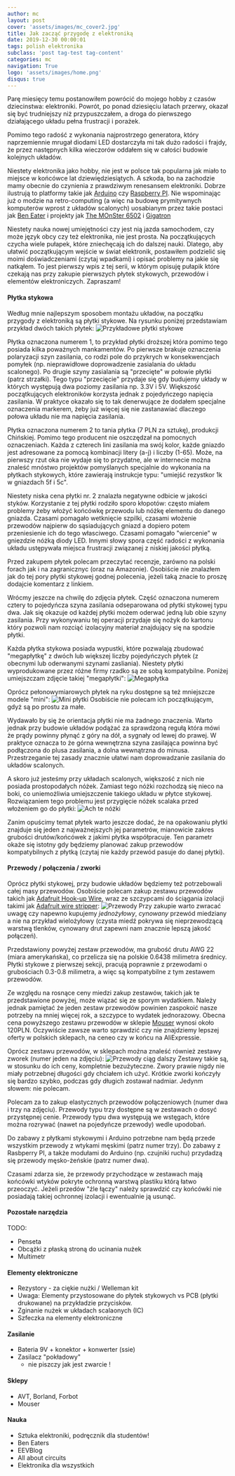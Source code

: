 ```yaml
---
author: mc
layout: post
cover: 'assets/images/mc_cover2.jpg'
title: Jak zacząć przygodę z elektroniką
date: 2019-12-30 00:00:01
tags: polish elektronika
subclass: 'post tag-test tag-content'
categories: mc
navigation: True
logo: 'assets/images/home.png'
disqus: true
---
```


Parę miesięcy temu postanowiłem powrócić do mojego
hobby z czasów dziecinstwa: elektroniki.
Powrót, po ponad dziesięciu latach przerwy, okazał
się być trudniejszy niż przypuszczałem,
a droga do pierwszego działającego układu 
pełna frustracji i porażek.

Pomimo tego radość z wykonania najprostrzego generatora,
który naprzemiennie mrugał diodami LED dostarczyła
mi tak dużo radości i frajdy, że przez następnych
kilka wieczorów oddałem się w całości budowie kolejnych układów.

Niestety elektronika jako hobby, nie jest
w polsce tak popularna jak 
miało to miejsce w końcówce lat dziewiędziesiątych.
A szkoda, bo na zachodzie mamy obecnie do czynienia
z prawdziwym renesansem elektroniki.
Dobrze ilustrują to platformy takie jak
[Arduino](https://www.arduino.cc/) czy
[Raspberry PI](https://www.raspberrypi.org/).
Nie wspominając już o modzie na retro-computing
(a więc na budowę prymitywnych komputerów wprost
z układów scalonych) uosabianym przez takie postaci
jak [Ben Eater](https://www.youtube.com/channel/UCS0N5baNlQWJCUrhCEo8WlA)
i projekty jak [The MOnSter 6502](https://monster6502.com/) i
[Gigatron](https://gigatron.io/)

Niestety nauka nowej umiejętności czy jest nią jazda samochodem,
czy może język obcy czy też elektronika, nie jest prosta.
Na początkujących czycha wiele pułapek, które zniechęcają ich 
do dalszej nauki. Dlatego, aby ułatwić początkującym wejście w
świat elektronik, postawiłem podzielić się moimi doświadczeniami
(czytaj wpadkami)
i opisać problemy na jakie się natkąłem.
To jest pierwszy wpis z tej serii, w którym opisuję
pułapik które czekają nas przy zakupie pierwszych płytek
stykowych, przewodów i elementów elektroniczych. Zapraszam!

#### Płytka stykowa

Według mnie najlepszym sposobem montażu układów, na początku
przygody z elektroniką są płytki stykowe.
Na rysunku poniżej przedstawiam przykład dwóch takich płytek:
![Przykładowe płytki stykowe](assets/images/2019-12-30/plytki-stykowe-1.jpg)

Płytka oznaczona numerem 1, to przykład płytki droższej
która pomimo tego posiada kilka poważnych mankamentów.
Po pierwsze brakuje oznaczenia polaryzacji szyn zasilania,
co rodzi pole do przykrych w konsekwencjach pomyłek
(np. nieprawidłowe doprowadzenie zasialania do układu scalonego).
Po drugie szyny zasialania są "przecięte" w połowie płytki
(patrz strzałki). Tego typu "przecięcie" przydaje 
się gdy budujemy układy w których występują dwa poziomy
zasilania np. 3.3V i 5V. Większość początkujących
elektroników korzysta jednak z pojedyńczego napięcia zasilania.
W praktyce okazało się to tak denerwujące że dodałem specjalne
oznaczenia markerem, żeby już więcej się nie zastanawiać dlaczego
połowa układu nie ma napięcia zasilania.

Płytka oznaczona numerem 2 to tania płytka (7 PLN za sztukę),
produkcji Chińskiej. Pomimo tego producent
nie oszczędzał na pomocnych oznaczeniach. 
Każda z czterech lini zasilania
ma swój kolor, każde gniazdo jest adresowane 
za pomocą kombinacji litery (a-j) i liczby (1-65).
Może, na pierwszy rzut oka nie wydaje się to
przydatne, ale w internecie można znaleść mnóstwo
projektów pomyślanych specjalnie do wykonania
na płytkach stykowych, które zawierają instrukcje
typu: "umiejść rezystkor 1k w gniazdach 5f i 5c".

Niestety niska cena płytki nr. 2 znalazła negatywne
odbicie w jakości styków. Korzystanie z tej płytki
rodziło sporo kłopotów: często miałem problemy żeby
włożyć końcówkę przewodu lub nóżkę elementu do danego
gniazda. Czasami pomagało wetknięcie szpilki, czasami
włożenie przewodów najpierw do sąsiadujących gniazd
a dopiero potem przeniesienie ich do tego własciwego.
Czasami pomagało "wiercenie" w gniezdzie nóżką diody LED.
Innymi słowy spora część radości z wykonania układu ustępywała
miejsca frustracji związanej z niskiej jakości płytką.

Przed zakupem płytek polecam przeczytać
recenzje, zarówno na polski forach jak i na zagranicznyc (oraz
na Amazonie). Osobiście nie znalazłem jak do tej pory
płytki stykowej godnej polecenia, jeżeli taką znacie to
proszę dodajcie komentarz z linkiem.

Wrócmy jeszcze na chwilę do zdjęcia płytek. 
Część oznaczona numerem cztery to pojedyńcza szyna zasilania
odseparowana od płytki stykowej typu dwa. 
Jak się okazuje od każdej płytki możem oderwać jedną lub
obie szyny zasilania. Przy wykonywaniu tej operacji
przydaje się nożyk do kartonu który pozwoli nam
rozciąć izolacyjny materiał znajdujący się na spodzie płytki.

Każda płytka stykowa posiada wypustki, które pozwalają
zbudować "megapłytkę" z dwóch lub większej liczby 
pojedyńczych płytek (z obecnymi lub oderwanymi szynami zasliania).
Niestety płytki wyprodukowane przez różne firmy rzadko
są ze sobą kompatybilne. 
Poniżej umiejszczam zdjęcie takiej "megapłytki":
![Megapłytka](assets/images/2019-12-30/megaplytka.jpg)

Oprócz pełonowymiarowych płytek na ryku dostępne są też
mniejszcze modele "mini":
![Mini płytki](assets/images/2019-12-30/mini.jpg)
Osobiście nie polecam ich początkującym, gdyż są
po prostu za małe.

Wydawało by się że orientacja płytki nie ma żadnego znaczenia.
Warto jednak przy budowie układów podążać za sprawdzoną regułą
która mówi że prądy powinny płynąć z góry na dół, a sygnały
od lewej do prawej. W praktyce oznacza to że górna wewnętrzna
szyna zasilająca powinna być podłączona do plusa zasilania,
a dolna wewnątrzna do minusa. Przestrzeganie tej
zasady znacznie ułatwi nam doprowadzanie zasilania do układów scalonych.

A skoro już jesteśmy przy układach scalonych, większość
z nich nie posiada prostopodałych nóżek. Zamiast tego
nóżki rozchodzą się nieco na boki, co uniemożliwia umiejszczenie
takiego układu w płytce stykowej. Rozwiązaniem tego
problemu jest przygięcie nóżek scalaka przed włożeniem go
do płytki:
![Ach te nóżki](assets/images/2019-12-30/nogi.jpg)

Zanim opuścimy temat płytek warto jeszcze dodać, że
na opakowaniu płytki znajduje się jeden z najważnejszych
jej parametrów, mianowicie zakres grubości drutów/końcówek
z jakimi płytka współpracuje. Ten parametr okaże się istotny
gdy będziemy planować zakup przewodów kompatybilnych
z płytką (czytaj nie każdy przewód pasuje do danej płytki).

#### Przewody / połączenia / zworki

Oprócz płytki stykowej, przy budowie układów będziemy
też potrzebowali całej masy przewodów.
Osobiście polecam zakup zestawu przewodów
takich jak [Adafruit Hook-up Wire](https://www.adafruit.com/product/3174),
wraz ze szczypcami do ściągania izolacji takimi
jak [Adafruit wire stripper](https://www.adafruit.com/product/147):
![Przewody](assets/images/2019-12-30/druty.jpg)
Przy zakupie warto zwracać uwagę czy napewno kupujemy
_jednożyłowy_, _cynowany_ przewód miedziany a nie na przykład
wielożyłowy (czysta miedź pokrywa się
nieprzewodzącą warstwą tlenków, cynowany drut zapewni
nam znacznie lepszą jakość połączeń).

Przedstawiony powyżej zestaw przewodów, ma grubość
drutu AWG 22 (miara amerykańska), co przelicza się
na polskie 0.6438 milimetra średnicy.
Płytki stykowe z pierwszej sekcji, pracują poprawnie z przewodami
o grubościach 0.3-0.8 milimetra, a więc są kompatybilne z tym
zestawem przewodów.

Ze względu na rosnące ceny miedzi zakup zestawów, takich
jak te przedstawione powyżej, może wiązać się ze sporym wydatkiem.
Należy jednak pamiętać że
jeden zestaw przewodów powinien zaspokoić nasze potrzeby na mniej więcej rok,
a szczypce to wydatek jednorazowy.
Obecna cena powyższego zestawu przewodów w sklepie [Mouser](https://pl.mouser.com/)
wynosi około 120PLN. Oczywiście zawsze warto sprawdzić czy
nie znajdziemy lepszej oferty w polskich sklepach, na ceneo czy
w końcu na AliExpressie.

Oprócz zestawu przewodów, w sklepach można znaleść również zestawy zworek
(numer jeden na zdjęciu):
![Przewody ciąg dalszy](assets/images/2019-12-30/zwory.jpg)
Zestawy takie są, w stosunku do ich ceny, kompletnie bezużyteczne.
Zwory prawie nigdy nie miały potrzebnej długości gdy chciałem
ich użyć. Krótkie zworki kończyły się bardzo szybko, podczas
gdy długich zostawał nadmiar. Jedynm słowem: nie polecam.

Polecam za to zakup elastycznych przewodów połączeniowych
(numer dwa i trzy na zdjęciu).
Przewody typu trzy dostępne są w zestawach o dosyć przystępnej
cenie. Przewody typu dwa występują we wstęgach, które można
rozrywać (nawet na pojedyńcze przewody) wedle upodobań.

Do zabawy z płytkami stykowymi i Arduino potrzebne nam będą przede
wszystkim przewody z wtykami męskimi (patrz numer trzy).
Do zabawy z Rasbperry PI,
a także modułami do Arduino (np. czujniki ruchu) przydadzą się
przewody męsko-żeńskie (patrz numer dwa).

Czasami zdarza sie, że przewody przychodzące w zestawach mają
końcówki wtyków pokryte ochronną warstwą plastiku którą łatwo
przeoczyć. Jeżeli przedów "źle łączy" należy sprawdzić czy
końcówki nie posiadają takiej ochronnej izolacji i ewentualnie
ją usunąć.


#### Pozostałe narzędzia

TODO:
* Penseta
* Obcążki z płaską stroną do ucinania nużek
* Multimetr

#### Elementy elektroniczne

* Rezystory - za ciękie nużki / Welleman kit
* Uwaga: Elementy przystosowane do płytek stykowych
  vs PCB (płytki drukowane) na przykładzie przycisków.
* Zginanie nużek w układach scalaonych (IC)
* Szfeczka na elementy elektroniczne

#### Zasilanie

* Bateria 9V + konektor + konwerter (ssie)
* Zasilacz "pokładowy"
    - nie piszczy jak jest zwarcie !

#### Sklepy

* AVT, Borland, Forbot
* Mouser

#### Nauka

* Sztuka elektroniki, podręcznik dla studentów!
* Ben Eaters
* EEVBlog
* All about circuits
* Elektronika dla wszystkich





